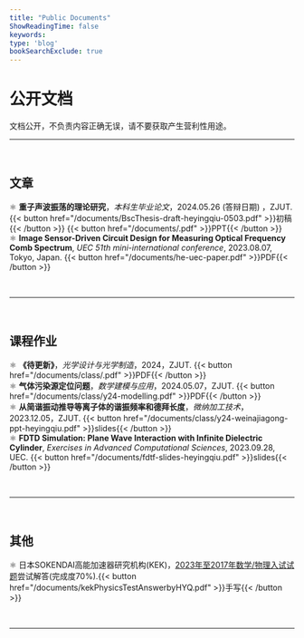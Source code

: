 ```yaml
---
title: "Public Documents"
ShowReadingTime: false
keywords:
type: 'blog'
bookSearchExclude: true
---
```


# 公开文档

文档公开，不负责内容正确无误，请不要获取产生营利性用途。

---

<br>

## 文章

⚛️ **重子声波振荡的理论研究**，*本科生毕业论文*，2024.05.26 (答辩日期) ，ZJUT. {{< button href="/documents/BscThesis-draft-heyingqiu-0503.pdf" >}}初稿{{< /button >}} {{< button href="/documents/.pdf" >}}PPT{{< /button >}} <br>
⚛️ **Image Sensor-Driven Circuit Design for Measuring
Optical Frequency Comb Spectrum**, *UEC 51th mini-international conference*, 2023.08.07, Tokyo, Japan. {{< button href="/documents/he-uec-paper.pdf" >}}PDF{{< /button >}}

<br>

---

<br>

## 课程作业

⚛️ **《待更新》**，*光学设计与光学制造*，2024，ZJUT. {{< button href="/documents/class/.pdf" >}}PDF{{< /button >}} <br>
⚛️ **气体污染源定位问题**，*数学建模与应用*，2024.05.07，ZJUT. {{< button href="/documents/class/y24-modelling.pdf" >}}PDF{{< /button >}} <br>
⚛️ **从简谐振动推导等离子体的谐振频率和德拜长度**，*微纳加工技术*，2023.12.05，ZJUT. {{< button href="/documents/class/y24-weinajiagong-ppt-heyingqiu.pdf" >}}slides{{< /button >}} <br>
⚛️ **FDTD Simulation: Plane Wave Interaction with Infinite Dielectric Cylinder**, *Exercises in Advanced Computational Sciences*, 2023.09.28, UEC. {{< button href="/documents/fdtf-slides-heyingqiu.pdf" >}}slides{{< /button >}}


<br>

---

<br>

## 其他

⚛️ 日本SOKENDAI高能加速器研究机构(KEK)，[2023年至2017年数学/物理入试试题](https://www.kek.jp/ja/education/graduate/sokendai/admission)尝试解答(完成度70%).{{< button href="/documents/kekPhysicsTestAnswerbyHYQ.pdf" >}}手写{{< /button >}} 

<br>

---